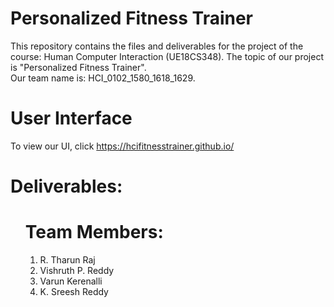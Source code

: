 # Personalized Fitness Trainer
This repository contains the files and deliverables for the project of the course: Human Computer Interaction (UE18CS348). The topic of our project is "Personalized Fitness Trainer".<br>
Our team name is: HCI_0102_1580_1618_1629.

# User Interface
To view our UI, click https://hcifitnesstrainer.github.io/

# Deliverables:
<ul>

# Team Members:
1. R. Tharun Raj
2. Vishruth P. Reddy
3. Varun Kerenalli
4. K. Sreesh Reddy
